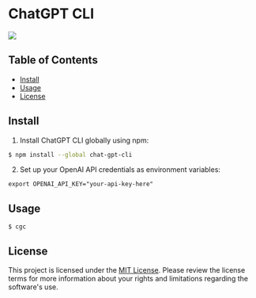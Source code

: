 # ChatGPT CLI

![](https://github.com/yskoht/chat-gpt-cli/assets/34795067/db15043a-a322-45be-9747-87af7ae243f7)

## Table of Contents

- [Install](#install)
- [Usage](#usage)
- [License](#license)

## Install

1. Install ChatGPT CLI globally using npm:

```bash
$ npm install --global chat-gpt-cli
```

2. Set up your OpenAI API credentials as environment variables:

```
export OPENAI_API_KEY="your-api-key-here"
```

## Usage

```
$ cgc
```

## License

This project is licensed under the [MIT License](LICENSE). Please review the license terms for more information about your rights and limitations regarding the software's use.
